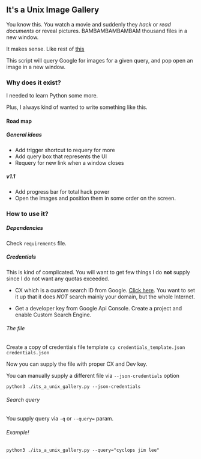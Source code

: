 ## It's a Unix Image Gallery

You know this. You watch a movie and suddenly they *hack* or *read documents* or reveal pictures. BAMBAMBAMBAMBAM thousand files in a new window.

It makes sense. Like rest of [this](https://www.reddit.com/r/itsaunixsystem/)

This script will query Google for images for a given query, and pop open an image in a new window.

### Why does it exist?

I needed to learn Python some more. 

Plus, I always kind of wanted to write something like this.

#### Road map

##### General ideas
 * Add trigger shortcut to requery for more
 * Add query box that represents the UI
 * Requery for new link when a window closes

##### v1.1 
 * Add progress bar for total hack power
 * Open the images and position them in some order on the screen.
 

### How to use it?

##### Dependencies

Check `requirements` file. 

##### Credentials 
This is kind of complicated. You will want to get few things I do **not** supply since I do not want any quotas exceeded. 

* CX which is a custom search ID from Google. [Click here](http://www.google.com/cse/manage/all). You want to set it up that it does *NOT* search mainly your domain, but the whole Internet.

* Get a developer key  from Google Api Console. Create a project and enable Custom Search Engine.

###### The file

Create a copy of credentials file template
`cp credentials_template.json credentials.json`

Now you can supply the file with proper CX and Dev key.

You can manually supply a different file via `--json-credentials` option

`python3 ./its_a_unix_gallery.py --json-credentials` 

###### Search query

You supply query via `-q` or `--query=` param. 

###### Example!

`python3 ./its_a_unix_gallery.py --query="cyclops jim lee"`